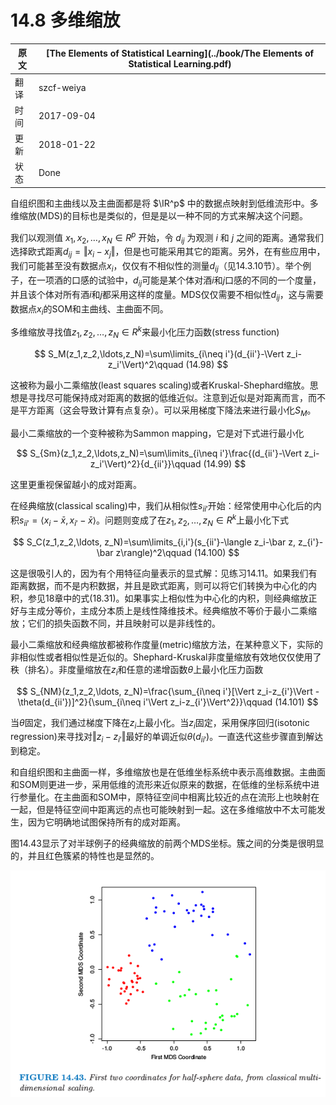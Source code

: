 # 14.8 多维缩放

| 原文   | [The Elements of Statistical Learning](../book/The Elements of Statistical Learning.pdf) |
| ---- | ---------------------------------------- |
| 翻译   | szcf-weiya                               |
| 时间   | 2017-09-04                   |
|更新|2018-01-22|
|状态|Done|

自组织图和主曲线以及主曲面都是将 $\IR^p$ 中的数据点映射到低维流形中。多维缩放(MDS)的目标也是类似的，但是是以一种不同的方式来解决这个问题。

我们以观测值 $x_1, x_2,\ldots, x_N\in R^p$ 开始，令 $d_{ij}$ 为观测 $i$ 和 $j$ 之间的距离。通常我们选择欧式距离$d_{ij}=\Vert x_i-x_j\Vert$，但是也可能采用其它的距离。另外，在有些应用中，我们可能甚至没有数据点$x_i$，仅仅有不相似性的测量$d_{ij}$（见14.3.10节）。举个例子，在一项酒的口感的试验中，$d_{ij}$可能是某个体对酒$i$和$j$口感的不同的一个度量，并且该个体对所有酒$i$和$j$都采用这样的度量。MDS仅仅需要不相似性$d_{ij}$，这与需要数据点$x_i$的SOM和主曲线、主曲面不同。

多维缩放寻找值$z_1,z_2,\ldots,z_N\in R^k$来最小化压力函数(stress function)

$$
S_M(z_1,z_2,\ldots,z_N)=\sum\limits_{i\neq i'}(d_{ii'}-\Vert z_i-z_i'\Vert)^2\qquad (14.98)
$$

这被称为最小二乘缩放(least squares scaling)或者Kruskal-Shephard缩放。思想是寻找尽可能保持成对距离的数据的低维近似。注意到近似是对距离而言，而不是平方距离（这会导致计算有点复杂）。可以采用梯度下降法来进行最小化$S_M$。

最小二乘缩放的一个变种被称为Sammon mapping，它是对下式进行最小化

$$
S_{Sm}(z_1,z_2,\ldots,z_N)=\sum\limits_{i\neq i'}\frac{(d_{ii'}-\Vert z_i-z_i'\Vert)^2}{d_{ii'}}\qquad (14.99)
$$

这里更重视保留越小的成对距离。

在经典缩放(classical scaling)中，我们从相似性$s_{ii'}$开始：经常使用中心化后的内积$s_{ii'}=\langle x_i-\bar x,x_{i'}-\bar x\rangle$。问题则变成了在$z_1,z_2,\ldots,z_N\in R^k$上最小化下式

$$
S_C(z_1,z_2,\ldots, z_N)=\sum\limits_{i,i'}(s_{ii'}-\langle z_i-\bar z, z_{i'}-\bar z\rangle)^2\qquad (14.100)
$$

这是很吸引人的，因为有个用特征向量表示的显式解：见练习14.11。如果我们有距离数据，而不是内积数据，并且是欧式距离，则可以将它们转换为中心化的内积，参见18章中的式(18.31)。如果事实上相似性为中心化的内积，则经典缩放正好与主成分等价，主成分本质上是线性降维技术。经典缩放不等价于最小二乘缩放；它们的损失函数不同，并且映射可以是非线性的。

最小二乘缩放和经典缩放都被称作度量(metric)缩放方法，在某种意义下，实际的非相似性或者相似性是近似的。Shephard-Kruskal非度量缩放有效地仅仅使用了秩（排名）。非度量缩放在$z_i$和任意的递增函数$\theta$上最小化压力函数

$$
S_{NM}(z_1,z_2,\ldots, z_N)=\frac{\sum_{i\neq i'}[\Vert z_i-z_{i'}\Vert - \theta(d_{ii'})]^2}{\sum_{i\neq i'\Vert z_i-z_{i'}\Vert^2}}\qquad (14.101)
$$

当$\theta$固定，我们通过梯度下降在$z_i$上最小化。当$z_i$固定，采用保序回归(isotonic regression)来寻找对$\Vert z_i-z_{i'}\Vert$最好的单调近似$\theta(d_{ii'})$。一直迭代这些步骤直到解达到稳定。

和自组织图和主曲面一样，多维缩放也是在低维坐标系统中表示高维数据。主曲面和SOM则更进一步，采用低维的流形来近似原来的数据，在低维的坐标系统中进行参量化。在主曲面和SOM中，原特征空间中相离比较近的点在流形上也映射在一起，但是特征空间中距离远的点也可能映射到一起。这在多维缩放中不太可能发生，因为它明确地试图保持所有的成对距离。

图14.43显示了对半球例子的经典缩放的前两个MDS坐标。簇之间的分类是很明显的，并且红色簇紧的特性也是显然的。

![](../img/14/fig14.43.png)

